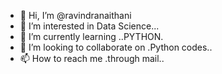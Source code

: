 - 👋 Hi, I’m @ravindranaithani
- 👀 I’m interested in Data Science...
- 🌱 I’m currently learning ..PYTHON.
- 💞️ I’m looking to collaborate on .Python codes..
- 📫 How to reach me .through mail..

<!---
ravindranaithani/ravindranaithani is a ✨ special ✨ repository because its `README.md` (this file) appears on your GitHub profile.
You can click the Preview link to take a look at your changes.
--->

